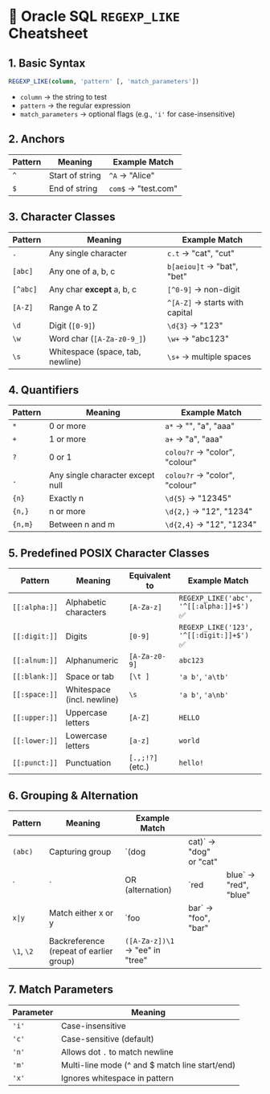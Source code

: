 # 📘 Oracle SQL `REGEXP_LIKE` Cheatsheet

## 1. Basic Syntax

```sql
REGEXP_LIKE(column, 'pattern' [, 'match_parameters'])
```

* `column` → the string to test
* `pattern` → the regular expression
* `match_parameters` → optional flags (e.g., `'i'` for case-insensitive)

## 2. Anchors

| Pattern | Meaning         | Example Match       |
| ------- | --------------- | ------------------- |
| `^`     | Start of string | `^A` → "Alice"      |
| `$`     | End of string   | `com$` → "test.com" |

## 3. Character Classes

| Pattern  | Meaning                          | Example Match                  |
| -------- | -------------------------------- | ------------------------------ |
| `.`      | Any single character             | `c.t` → "cat", "cut"           |
| `[abc]`  | Any one of a, b, c               | `b[aeiou]t` → "bat", "bet"     |
| `[^abc]` | Any char **except** a, b, c      | `[^0-9]` → non-digit           |
| `[A-Z]`  | Range A to Z                     | `^[A-Z]` → starts with capital |
| `\d`     | Digit (`[0-9]`)                  | `\d{3}` → "123"                |
| `\w`     | Word char (`[A-Za-z0-9_]`)       | `\w+` → "abc123"               |
| `\s`     | Whitespace (space, tab, newline) | `\s+` → multiple spaces        |

## 4. Quantifiers

| Pattern | Meaning                          | Example Match                 |
| ------- | -------------------------------- | ----------------------------- |
| `*`     | 0 or more                        | `a*` → "", "a", "aaa"         |
| `+`     | 1 or more                        | `a+` → "a", "aaa"             |
| `?`     | 0 or 1                           | `colou?r` → "color", "colour" |
| `.`     | Any single character except null | `colou?r` → "color", "colour" |
| `{n}`   | Exactly n                        | `\d{5}` → "12345"             |
| `{n,}`  | n or more                        | `\d{2,}` → "12", "1234"       |
| `{n,m}` | Between n and m                  | `\d{2,4}` → "12", "1234"      |

## 5. Predefined POSIX Character Classes

| Pattern        | Meaning                        | Equivalent to          | Example Match         |
|----------------|--------------------------------|------------------------|-----------------------|
| `[[:alpha:]]`  | Alphabetic characters          | `[A-Za-z]`             | `REGEXP_LIKE('abc', '^[[:alpha:]]+$')` ✅ |
| `[[:digit:]]`  | Digits                         | `[0-9]`                | `REGEXP_LIKE('123', '^[[:digit:]]+$')` ✅ |
| `[[:alnum:]]`  | Alphanumeric                   | `[A-Za-z0-9]`          | `abc123` |
| `[[:blank:]]`  | Space or tab                   | `[\t ]`                | `'a b'`, `'a\tb'` |
| `[[:space:]]`  | Whitespace (incl. newline)     | `\s`                   | `'a b'`, `'a\nb'` |
| `[[:upper:]]`  | Uppercase letters              | `[A-Z]`                | `HELLO` |
| `[[:lower:]]`  | Lowercase letters              | `[a-z]`                | `world` |
| `[[:punct:]]`  | Punctuation                    | `[.,;!?]` (etc.)       | `hello!` |

## 6. Grouping & Alternation

| Pattern    | Meaning                                 | Example Match                   |                         |                        |
| ---------- | --------------------------------------- | ------------------------------- | ----------------------- | ---------------------- |
| `(abc)`    | Capturing group                         | \`(dog                          | cat)\` → "dog" or "cat" |                        |
| \`         | \`                                      | OR (alternation)                | \`red                   | blue\` → "red", "blue" |
| `x\|y`     | Match either x or y                     | `foo|bar` → "foo", "bar"       |
| `\1`, `\2` | Backreference (repeat of earlier group) | `([A-Za-z])\1` → "ee" in "tree" |                         |                        |

## 7. Match Parameters

| Parameter | Meaning                                         |
| --------- | ----------------------------------------------- |
| `'i'`     | Case-insensitive                                |
| `'c'`     | Case-sensitive (default)                        |
| `'n'`     | Allows dot `.` to match newline                 |
| `'m'`     | Multi-line mode (^ and \$ match line start/end) |
| `'x'`     | Ignores whitespace in pattern                   |